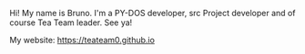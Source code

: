 Hi! My name is Bruno. I'm a PY-DOS developer, src Project developer and of course Tea Team leader. See ya!

My website: https://teateam0.github.io
